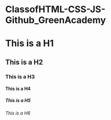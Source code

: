 # ClassofHTML-CSS-JS-Github_GreenAcademy
# This is a H1
## This is a H2
### This is a H3
#### This is a H4
##### This is a H5
###### This is a H6

